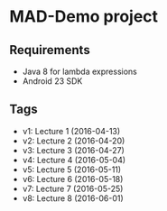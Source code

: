 # MAD-Demo project

## Requirements
 * Java 8 for lambda expressions
 * Android 23 SDK

## Tags
 * v1: Lecture 1 (2016-04-13)
 * v2: Lecture 2 (2016-04-20)
 * v3: Lecture 3 (2016-04-27)
 * v4: Lecture 4 (2016-05-04)
 * v5: Lecture 5 (2016-05-11)
 * v6: Lecture 6 (2016-05-18)
 * v7: Lecture 7 (2016-05-25)
 * v8: Lecture 8 (2016-06-01)
